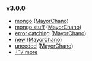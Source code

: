 ### v3.0.0
- [mongo](https://github.com/MayorChano/NodeJS/commit/0aeadb96074b3bfbb1e07b6a610ae13bb11c62c3) ([MayorChano](https://dancodes.online))
- [mongo stuff](https://github.com/MayorChano/NodeJS/commit/407cd901faf810f3d91a04ee01cae70cfb2803bd) ([MayorChano](https://dancodes.online))
- [error catching](https://github.com/MayorChano/NodeJS/commit/9e5c33544fd622d9974cd0ddc9ea95f88ec3091a) ([MayorChano](https://dancodes.online))
- [new](https://github.com/MayorChano/NodeJS/commit/2c0e9d386fa96ea52ec4ffcf1039ac16c474287d) ([MayorChano](https://dancodes.online))
- [uneeded](https://github.com/MayorChano/NodeJS/commit/ae13e47072f09205560d8f7eb9dcedfbcaabe87f) ([MayorChano](https://dancodes.online))
- [+17 more](https://github.com/MayorChano/NodeJS/compare/0aeadb96074b3bfbb1e07b6a610ae13bb11c62c3%5E...v3.0.0)

